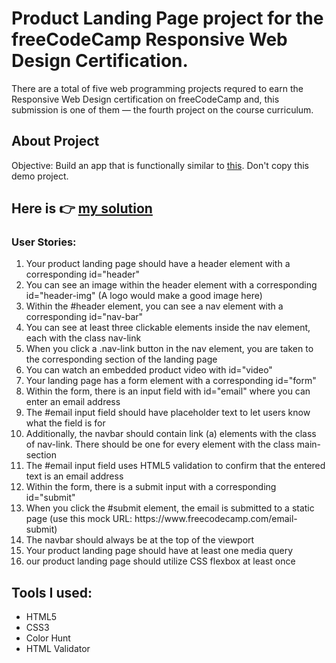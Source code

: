 # Product Landing Page project for the freeCodeCamp Responsive Web Design Certification.

There are a total of five web programming projects requred to earn the Responsive Web Design certification on freeCodeCamp and, this submission is one of them — the fourth project on the course curriculum.

## About Project

Objective: Build an app that is functionally similar to [this](https://product-landing-page.freecodecamp.rocks). Don't copy this demo project.

## Here is 👉 [my solution](https://product-landing-page-by-peniel.netlify.app)

### User Stories:

<ol>
<li>Your product landing page should have a header element with a corresponding id="header"</li>
<li>You can see an image within the header element with a corresponding id="header-img" (A logo would make a good image here)
</li>
<li>Within the #header element, you can see a nav element with a corresponding id="nav-bar"</li>
<li>You can see at least three clickable elements inside the nav element, each with the class nav-link
</li>
<li>When you click a .nav-link button in the nav element, you are taken to the corresponding section of the landing page</li>
<li>You can watch an embedded product video with id="video"</li>
<li>Your landing page has a form element with a corresponding id="form"</li>
<li>Within the form, there is an input field with id="email" where you can enter an email address</li>
<li>The #email input field should have placeholder text to let users know what the field is for</li>
<li>Additionally, the navbar should contain link (a) elements with the class of nav-link. There should be one for every element with the class main-section</li>
<li>The #email input field uses HTML5 validation to confirm that the entered text is an email address</li>
<li>Within the form, there is a submit input with a corresponding id="submit"</li>
<li>When you click the #submit element, the email is submitted to a static page (use this mock URL: https://www.freecodecamp.com/email-submit)</li>
<li>The navbar should always be at the top of the viewport</li>
<li>Your product landing page should have at least one media query</li>
<li>our product landing page should utilize CSS flexbox at least once</li>
</ol>

## Tools I used:

<ul>
<li>HTML5</li>
<li>CSS3</li>
<li>Color Hunt</li>
<li>HTML Validator</li>
</ul>
